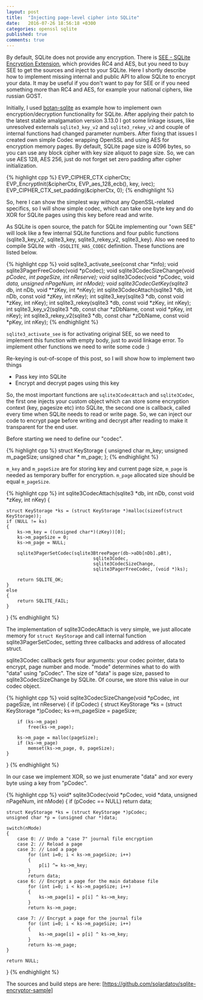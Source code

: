 ```yaml
---
layout: post
title:  "Injecting page-level cipher into SQLite"
date:   2016-07-26 18:56:18 +0300
categories: openssl sqlite
published: true
comments: true
---
```


By default, SQLite does not provide any encryption. There is [SEE - SQLite Encryption Extension], which provides RC4 and AES, but you need to buy SEE to get the sources and inject to your SQLite. Here I shortly describe how to implement missing internal and public API to allow SQLite to encrypt your data. It may be useful if you don't want to pay for SEE or if you need something more than RC4 and AES, for example your national ciphers, like russian GOST.

<!--more-->

Initially, I used [botan-sqlite] as example how to implement own encryption/decryption functionality for SQLite. After applying their patch to the latest stable amalgamation version 3.13.0 I got some linkage issues, like unresolved externals `sqlite3_key_v2` and `sqlite3_rekey_v2` and couple of internal functions had changed parameter numbers. After fixing that issues I created own simple Codec wrapping OpenSSL and using AES for encryption memory pages. By default, SQLite page size is 4096 bytes, so you can use any block cipher with key size aliquot to page size. So, we can use AES 128, AES 256, just do not forget set zero padding after cipher initialization.

{% highlight cpp %}
    EVP_CIPHER_CTX cipherCtx;
    EVP_EncryptInit(&cipherCtx, EVP_aes_128_ecb(), key, ivec);
    EVP_CIPHER_CTX_set_padding(&cipherCtx, 0);
{% endhighlight %}

So, here I can show the simplest way without any OpenSSL-related specifics, so I will show simple codec, which can take one byte key and do XOR for SQLite pages using this key before read and write.

As SQLite is open source, the patch for SQLite implementing our "own SEE" will look like a few internal SQLite functions and four public functions (sqlite3_key_v2, sqlite3_key, sqlite3_rekey_v2, sqlite3_key). Also we need to compile SQLite with `-DSQLITE_HAS_CODEC` definition. These functions are listed below.

{% highlight cpp %}
void sqlite3_activate_see(const char *info);
void sqlite3PagerFreeCodec(void *pCodec);
void sqlite3CodecSizeChange(void *pCodec, int pageSize, int nReserve);
void* sqlite3Codec(void *pCodec, void *data, unsigned nPageNum, int nMode);
void sqlite3CodecGetKey(sqlite3* db, int nDb, void **zKey, int *nKey);
int sqlite3CodecAttach(sqlite3 *db, int nDb, const void *zKey, int nKey);
int sqlite3_key(sqlite3 *db, const void *zKey, int nKey);
int sqlite3_rekey(sqlite3 *db, const void *zKey, int nKey);
int sqlite3_key_v2(sqlite3 *db, const char *zDbName, const void *pKey, int nKey);
int sqlite3_rekey_v2(sqlite3 *db, const char *zDbName, const void *pKey, int nKey);
{% endhighlight %}

`sqlite3_activate_see` is for activating original SEE, so we need to implement this function with empty body, just to avoid linkage error. To implement other functions we need to write some code :)

Re-keying is out-of-scope of this post, so I will show how to implement two things

* Pass key into SQLite
* Encrypt and decrypt pages using this key

So, the most important functions are `sqlite3CodecAttach` and `sqlite3Codec`, the first one injects your custom object which can store some encryption context (key, pagesize etc) into SQLite, the second one is callback, called every time when SQLite needs to read or write page. So, we can inject our code to encrypt page before writing and decrypt after reading to make it transparent for the end user.

Before starting we need to define our "codec".

{% highlight cpp %}
struct KeyStorage
{
    unsigned char m_key;
    unsigned m_pageSize;
    unsigned char * m_page;
};
{% endhighlight %}

`m_key` and `m_pageSize` are for storing key and current page size, `m_page` is needed as temporary buffer for encryption. `m_page` allocated size should be equal `m_pageSize`.

{% highlight cpp %}
int sqlite3CodecAttach(sqlite3 *db, int nDb, const void *zKey, int nKey)
{
    
    struct KeyStorage *ks = (struct KeyStorage *)malloc(sizeof(struct KeyStorage));
    if (NULL != ks)
    {
        ks->m_key = ((unsigned char*)(zKey))[0];
        ks->m_pageSize = 0;
        ks->m_page = NULL;
        
        sqlite3PagerSetCodec(sqlite3BtreePager(db->aDb[nDb].pBt),
                                    sqlite3Codec,
                                    sqlite3CodecSizeChange,
                                    sqlite3PagerFreeCodec, (void *)ks);

        return SQLITE_OK;
    }
    else
    {
        return SQLITE_FAIL;
    }
}
{% endhighlight %}

The implementation of sqlite3CodecAttach is very simple, we just allocate memory for `struct KeyStorage` and call internal function sqlite3PagerSetCodec, setting three callbacks and address of allocated struct.

sqlite3Codec callback gets four arguments: your codec pointer, data to encrypt, page number and mode. "mode" determines what to do with "data" using "pCodec". The size of "data" is page size, passed to sqlite3CodecSizeChange by SQLite. Of course, we store this value in our codec object.

{% highlight cpp %}
void sqlite3CodecSizeChange(void *pCodec, int pageSize, int nReserve)
{
    if (pCodec)
    {
        struct KeyStorage *ks = (struct KeyStorage *)pCodec;
        ks->m_pageSize = pageSize;

        if (ks->m_page)
            free(ks->m_page);

        ks->m_page = malloc(pageSize);
        if (ks->m_page)
            memset(ks->m_page, 0, pageSize);
    }
}
{% endhighlight %}

In our case we implement XOR, so we just enumerate "data" and xor every byte using a key from "pCodec".

 {% highlight cpp %}
void* sqlite3Codec(void *pCodec, void *data, unsigned nPageNum, int nMode)
{
    if (pCodec == NULL)
        return data;

    struct KeyStorage *ks = (struct KeyStorage *)pCodec;
    unsigned char *p = (unsigned char *)data;
    
    switch(nMode)
    {
        case 0: // Undo a "case 7" journal file encryption
        case 2: // Reload a page
        case 3: // Load a page
            for (int i=0; i < ks->m_pageSize; i++)
            {
                p[i] ^= ks->m_key;
            }
            return data;
        case 6: // Encrypt a page for the main database file
            for (int i=0; i < ks->m_pageSize; i++)
            {
                ks->m_page[i] = p[i] ^ ks->m_key;
            }
            return ks->m_page;

        case 7: // Encrypt a page for the journal file
            for (int i=0; i < ks->m_pageSize; i++)
            {
                ks->m_page[i] = p[i] ^ ks->m_key;
            }
            return ks->m_page;            
    }

    return NULL;
}
{% endhighlight %}

The sources and build steps are here: [https://github.com/solardatov/sqlite-encryptor-sample]


[SEE - SQLite Encryption Extension]: https://www.sqlite.org/see/doc/trunk/www/index.wiki
[botan-sqlite]: https://github.com/randombit/botan-sqlite
[https://github.com/solardatov/sqlite-encryptor-sample]: https://github.com/solardatov/sqlite-encryptor-sample